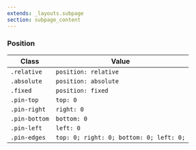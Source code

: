 ```yaml
---
extends: _layouts.subpage
section: subpage_content
---
```

<h3 class="tcg50 ft10 fw3 mb2 md-mb3 flex aic acc">Position</h3>

<table class="w100 mb6 ft4 tcg60 lh2">
    <thead>
        <tr class="brdr1--bottom bcg10">
            <th class="pv1">Class</th>
            <th class="pv1">Value</th>
        </tr>
    </thead>
    <tr class="brdr1--bottom bcg10">
        <td class="pv1"><code>.relative</code></td>
        <td class="pv1"><code>position: relative</code></td>
    </tr>
    <tr class="brdr1--bottom bcg10">
        <td class="pv1"><code>.absolute</code></td>
        <td class="pv1"><code>position: absolute</code></td>
    </tr>
    <tr class="brdr1--bottom bcg10">
        <td class="pv1"><code>.fixed</code></td>
        <td class="pv1"><code>position: fixed</code></td>
    </tr>
    <tr class="brdr1--bottom bcg10">
        <td class="pv1"><code>.pin-top</code></td>
        <td class="pv1"><code>top: 0</code></td>
    </tr>
    <tr class="brdr1--bottom bcg10">
        <td class="pv1"><code>.pin-right</code></td>
        <td class="pv1"><code>right: 0</code></td>
    </tr>
    <tr class="brdr1--bottom bcg10">
        <td class="pv1"><code>.pin-bottom</code></td>
        <td class="pv1"><code>bottom: 0</code></td>
    </tr>
    <tr class="brdr1--bottom bcg10">
        <td class="pv1"><code>.pin-left</code></td>
        <td class="pv1"><code>left: 0</code></td>
    </tr>
    <tr class="brdr1--bottom bcg10">
        <td class="pv1"><code>.pin-edges</code></td>
        <td class="pv1"><code>top: 0; right: 0; bottom: 0; left: 0;</code></td>
    </tr>
</table>